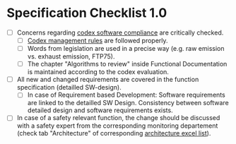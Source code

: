 # Specification Checklist 1.0

- [ ] Concerns regarding [codex software compliance](https://fe-ecupkit.de.bosch.com/pkit/go/process/element.do?elementType=Standard&elementName=Codex+Software+Compliance&projectName=Root%7CLibs%7CEngine+ECU%7CDGS-EC+SW+and+Calibration+Product+Development) are critically checked.
  - [ ] [Codex management rules](https://inside-docupedia.bosch.com/confluence/x/XuVzI) are followed properly.
  - [ ] Words from legislation are used in a precise way (e.g. raw emission vs. exhaust emission, FTP75).
  - [ ] The chapter "Algorithms to review" inside Functional Documentation is maintained according to the codex evaluation.
- [ ] All new and changed requirements are covered in the function specification (detailled SW-design).
  - [ ] In case of Requirement based Development: Software requirements are linked to the detailled SW Design. Consistency between software detailed design and software requirements exists.
- [ ] In case of a safety relevant function, the change should be discussed with a safety expert from the corresponding monitoring departement (check tab "Architecture" of corresponding [architecture excel list](https://connect.bosch.com/wikis/home?lang=de-de#!/wiki/Wf1b4563b631d_43a1_a1d2_d4a332aaf328/page/Links%20to%20architecture%20lists)).
